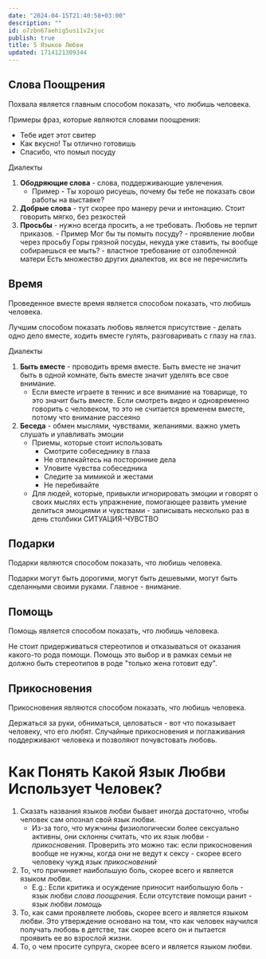 ```yaml
---
date: "2024-04-15T21:40:58+03:00"
description: ""
id: o7zbn67aehig5usi1v2xjuc
publish: true
title: 5 Языков Любви
updated: 1714121309344
---
```


## Слова Поощрения

Похвала является главным способом показать, что любишь человека.

Примеры фраз, которые являются словами поощрения:

- Тебе идет этот свитер
- Как вкусно! Ты отлично готовишь
- Спасибо, что помыл посуду

Диалекты

1. **Ободряющие слова** - слова, поддерживающие увлечения.
   - Пример - Ты хорошо рисуешь, почему бы тебе не показать свои работы на выставке?
2. **Добрые слова** - тут скорее про манеру речи и интонацию. Стоит говорить мягко, без резкостей
3. **Просьбы** - нужно всегда просить, а не требовать. Любовь не терпит приказов. - Пример
   Мог бы ты помыть посуду? - проявление любви через просьбу
   Горы грязной посуды, некуда уже ставить, ты вообще собираешься ее мыть? - властное требование от озлобленной матери
   Есть множество других диалектов, их все не перечислить

## Время

Проведенное вместе время является способом показать, что любишь человека.

Лучшим способом показать любовь является присутствие - делать одно дело вместе, ходить вместе гулять, разговаривать с глазу на глаз.

Диалекты

1. **Быть вместе** - проводить время вместе. Быть вместе не значит быть в одной комнате, быть вместе значит уделять все свое внимание.
   - Если вместе играете в теннис и все внимание на товарище, то это значит быть вместе. Если смотреть видео и одновременно говорить с человеком, то это не считается временем вместе, потому что внимание рассеяно
2. **Беседа** - обмен мыслями, чувствами, желаниями. важно уметь слушать и улавливать эмоции
   - Приемы, которые стоит использовать
     - Смотрите собеседнику в глаза
     - Не отвлекайтесь на посторонние дела
     - Уловите чувства собеседника
     - Следите за мимикой и жестами
     - Не перебивайте
   - Для людей, которые, привыкли игнорировать эмоции и говорят о своих мыслях есть упражнение, помогающее развить умение делиться эмоциями и чувствами - записывать несколько раз в день столбики СИТУАЦИЯ-ЧУВСТВО

## Подарки

Подарки являются способом показать, что любишь человека.

Подарки могут быть дорогими, могут быть дешевыми, могут быть сделанными своими руками. Главное - внимание.

## Помощь

Помощь является способом показать, что любишь человека.

Не стоит придерживаться стереотипов и отказываться от оказания какого-то рода помощи.
Помощь это выбор и в рамках семьи не должно быть стереотипов в роде "только жена готовит еду".

## Прикосновения

Прикосновения являются способом показать, что любишь человека.

Держаться за руки, обниматься, целоваться - вот что показывает человеку, что его любят.
Случайные прикосновения и поглаживания поддерживают человека и позволяют почувстовать любовь.

# Как Понять Какой Язык Любви Использует Человек?

1. Сказать названия языков любви бывает иногда достаточно, чтобы человек сам опознал свой язык любви.
   - Из-за того, что мужчины физиологически более сексуально активны, они склонны считать, что их язык любви - _прикосновения_. Проверить это можно так: если прикосновения вообще не нужны, когда они не ведут к сексу - скорее всего человеку чужд язык _прикосновений_
2. То, что причиняет наибольшую боль, скорее всего и является языком любви.
   - E.g.: Если критика и осуждение приносит наибольшую боль - язык любви _слова поощрения_. Если отсутствие помощи ранит - язык любви _помощь_
3. То, как сами проявляете любовь, скорее всего и является языком любви. Это утверждение основано на том, что как человек научился получать любовь в детстве, так скорее всего он и пытается проявить ее во взрослой жизни.
4. То, о чем просите супруга, скорее всего и является языком любви.
